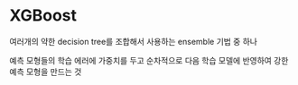 # XGBoost



여러개의 약한 decision tree를 조합해서 사용하는 ensemble 기법 중 하나

예측 모형들의 학습 에러에 가중치를 두고 순차적으로 다음 학습 모델에 반영하여 강한 예측 모형을 만드는 것







